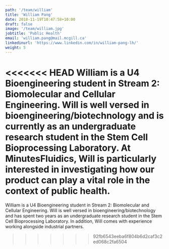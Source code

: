 ```yaml
---
path: '/team/william'
title: 'William Pang'
date: 2018-11-19T10:47:58+10:00
draft: false
image: '/team/william.jpg'
jobtitle: 'Public Health'
email: 'william.pang@mail.mcgill.ca'
linkedinurl: 'https://www.linkedin.com/in/william-pang-lh/'
weight: 5
---
```


<<<<<<< HEAD
William is a U4 Bioengineering student in Stream 2: Biomolecular and Cellular Engineering. Will is well versed in bioengineering/biotechnology and is currently as an undergraduate research student in the Stem Cell Bioprocessing Laboratory. At MinutesFluidics, Will is particularly interested in investigating how our product can play a vital role in the context of public health.
=======
William is a U4 Bioengineering student in Stream 2: Biomolecular and Cellular Engineering. Will is well versed in bioengineering/biotechnology and has spent two years as an undergraduate research student in the Stem Cell Bioprocessing Laboratory. In addition, Will comes with experience working alongside industrial partners.

>>>>>>> 92fb6543eeba6f804b6d2caf3c2ed068c2fa6504
